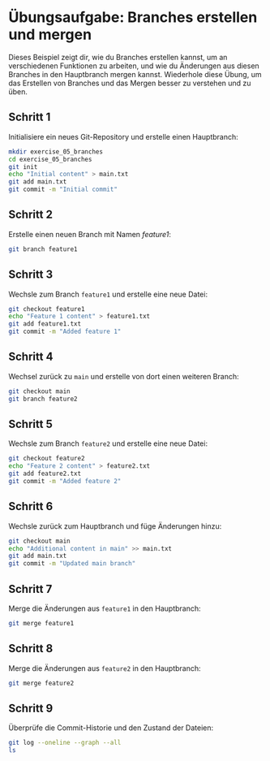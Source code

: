 # Übungsaufgabe: Branches erstellen und mergen

Dieses Beispiel zeigt dir, wie du Branches erstellen kannst, um an verschiedenen Funktionen zu arbeiten, und wie du Änderungen aus diesen Branches in den Hauptbranch mergen kannst. Wiederhole diese Übung, um das Erstellen von Branches und das Mergen besser zu verstehen und zu üben.

## Schritt 1
Initialisiere ein neues Git-Repository und erstelle einen Hauptbranch:

```bash
mkdir exercise_05_branches
cd exercise_05_branches
git init
echo "Initial content" > main.txt
git add main.txt
git commit -m "Initial commit"
```

## Schritt 2
Erstelle einen neuen Branch mit Namen *feature1*:

```bash
git branch feature1
```

## Schritt 3
Wechsle zum Branch `feature1` und erstelle eine neue Datei:

```bash
git checkout feature1
echo "Feature 1 content" > feature1.txt
git add feature1.txt
git commit -m "Added feature 1"
```

## Schritt 4
Wechsel zurück zu `main` und erstelle von dort einen weiteren Branch:

```bash
git checkout main
git branch feature2
```

## Schritt 5
Wechsle zum Branch `feature2` und erstelle eine neue Datei:

```bash
git checkout feature2
echo "Feature 2 content" > feature2.txt
git add feature2.txt
git commit -m "Added feature 2"
```

## Schritt 6
Wechsle zurück zum Hauptbranch und füge Änderungen hinzu:

```bash
git checkout main
echo "Additional content in main" >> main.txt
git add main.txt
git commit -m "Updated main branch"
```

## Schritt 7
Merge die Änderungen aus `feature1` in den Hauptbranch:

```bash
git merge feature1
```

## Schritt 8
Merge die Änderungen aus `feature2` in den Hauptbranch:

```bash
git merge feature2
```

## Schritt 9
Überprüfe die Commit-Historie und den Zustand der Dateien:

```bash
git log --oneline --graph --all
ls
```

